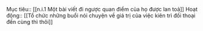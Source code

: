 Mục tiêu:: [[n.i.1 Một bài viết đi ngược quan điểm của họ được lan toả]]
Hoạt động:: [[Tổ chức những buổi nói chuyện về giá trị của việc kiên trì đối thoại đến cùng thì thôi]]
